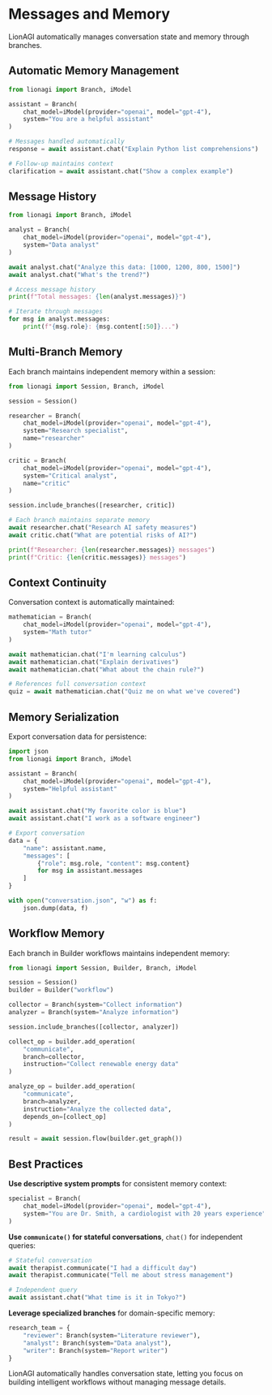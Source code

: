 # Messages and Memory

LionAGI automatically manages conversation state and memory through branches.

## Automatic Memory Management

```python
from lionagi import Branch, iModel

assistant = Branch(
    chat_model=iModel(provider="openai", model="gpt-4"),
    system="You are a helpful assistant"
)

# Messages handled automatically
response = await assistant.chat("Explain Python list comprehensions")

# Follow-up maintains context
clarification = await assistant.chat("Show a complex example")
```

## Message History

```python
from lionagi import Branch, iModel

analyst = Branch(
    chat_model=iModel(provider="openai", model="gpt-4"),
    system="Data analyst"
)

await analyst.chat("Analyze this data: [1000, 1200, 800, 1500]")
await analyst.chat("What's the trend?")

# Access message history
print(f"Total messages: {len(analyst.messages)}")

# Iterate through messages
for msg in analyst.messages:
    print(f"{msg.role}: {msg.content[:50]}...")
```

## Multi-Branch Memory

Each branch maintains independent memory within a session:

```python
from lionagi import Session, Branch, iModel

session = Session()

researcher = Branch(
    chat_model=iModel(provider="openai", model="gpt-4"),
    system="Research specialist",
    name="researcher"
)

critic = Branch(
    chat_model=iModel(provider="openai", model="gpt-4"),
    system="Critical analyst",
    name="critic"
)

session.include_branches([researcher, critic])

# Each branch maintains separate memory
await researcher.chat("Research AI safety measures")
await critic.chat("What are potential risks of AI?")

print(f"Researcher: {len(researcher.messages)} messages")
print(f"Critic: {len(critic.messages)} messages")
```

## Context Continuity

Conversation context is automatically maintained:

```python
mathematician = Branch(
    chat_model=iModel(provider="openai", model="gpt-4"),
    system="Math tutor"
)

await mathematician.chat("I'm learning calculus")
await mathematician.chat("Explain derivatives")
await mathematician.chat("What about the chain rule?")

# References full conversation context
quiz = await mathematician.chat("Quiz me on what we've covered")
```

## Memory Serialization

Export conversation data for persistence:

```python
import json
from lionagi import Branch, iModel

assistant = Branch(
    chat_model=iModel(provider="openai", model="gpt-4"),
    system="Helpful assistant"
)

await assistant.chat("My favorite color is blue")
await assistant.chat("I work as a software engineer")

# Export conversation
data = {
    "name": assistant.name,
    "messages": [
        {"role": msg.role, "content": msg.content}
        for msg in assistant.messages
    ]
}

with open("conversation.json", "w") as f:
    json.dump(data, f)
```

## Workflow Memory

Each branch in Builder workflows maintains independent memory:

```python
from lionagi import Session, Builder, Branch, iModel

session = Session()
builder = Builder("workflow")

collector = Branch(system="Collect information")
analyzer = Branch(system="Analyze information")

session.include_branches([collector, analyzer])

collect_op = builder.add_operation(
    "communicate",
    branch=collector,
    instruction="Collect renewable energy data"
)

analyze_op = builder.add_operation(
    "communicate",
    branch=analyzer,
    instruction="Analyze the collected data",
    depends_on=[collect_op]
)

result = await session.flow(builder.get_graph())
```

## Best Practices

**Use descriptive system prompts** for consistent memory context:

```python
specialist = Branch(
    chat_model=iModel(provider="openai", model="gpt-4"),
    system="You are Dr. Smith, a cardiologist with 20 years experience"
)
```

**Use `communicate()` for stateful conversations**, `chat()` for independent
queries:

```python
# Stateful conversation
await therapist.communicate("I had a difficult day")
await therapist.communicate("Tell me about stress management")

# Independent query
await assistant.chat("What time is it in Tokyo?")
```

**Leverage specialized branches** for domain-specific memory:

```python
research_team = {
    "reviewer": Branch(system="Literature reviewer"),
    "analyst": Branch(system="Data analyst"),
    "writer": Branch(system="Report writer")
}
```

LionAGI automatically handles conversation state, letting you focus on building
intelligent workflows without managing message details.

